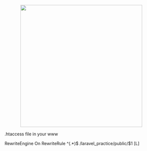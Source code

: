<p align="center"><a href="https://laravel.com" target="_blank"><img src="https://raw.githubusercontent.com/laravel/art/master/logo-lockup/5%20SVG/2%20CMYK/1%20Full%20Color/laravel-logolockup-cmyk-red.svg" width="400"></a></p>

.htaccess file in your www

<IfModule mod_rewrite.c>
RewriteEngine On
RewriteRule ^(.*)$ /laravel_practice/public/$1 [L]
</IfModule>


